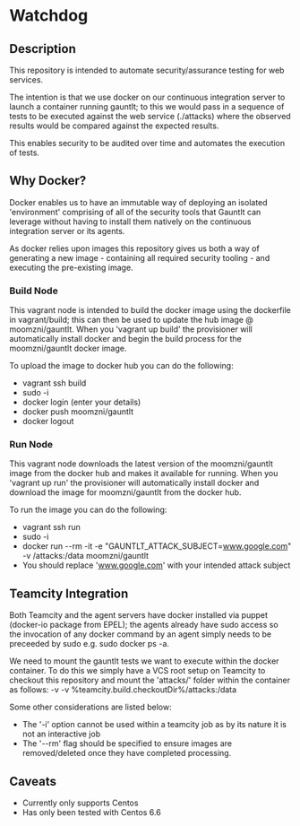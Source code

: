 # Watchdog

## Description
This repository is intended to automate security/assurance testing for web services.

The intention is that we use docker on our continuous integration server to launch a container running gauntlt; to this we would pass in a sequence of tests to be executed against the web service (./attacks) where the observed results would be compared against the expected results.

This enables security to be audited over time and automates the execution of tests.

## Why Docker?
Docker enables us to have an immutable way of deploying an isolated 'environment' comprising of all of the security tools that Gauntlt can leverage without having to install them natively on the continuous integration server or its agents.

As docker relies upon images this repository gives us both a way of generating a new image - containing all required security tooling - and executing the pre-existing image.

### Build Node
This vagrant node is intended to build the docker image using the dockerfile in vagrant/build; this can then be used to update the hub image @ moomzni/gauntlt.  When you 'vagrant up build' the provisioner will automatically install docker and begin the build process for the moomzni/gauntlt docker image.

To upload the image to docker hub you can do the following:

 - vagrant ssh build
 - sudo -i
 - docker login (enter your details)
 - docker push moomzni/gauntlt
 - docker logout

### Run Node
This vagrant node downloads the latest version of the moomzni/gauntlt image from the docker hub and makes it available for running. When you 'vagrant up run' the provisioner will automatically install docker and download the image for moomzni/gauntlt from the docker hub.

To run the image you can do the following:

 - vagrant ssh run
 - sudo -i
 - docker run --rm -it -e "GAUNTLT_ATTACK_SUBJECT=www.google.com" -v /attacks:/data moomzni/gauntlt
  - You should replace 'www.google.com' with your intended attack subject

## Teamcity Integration
Both Teamcity and the agent servers have docker installed via puppet (docker-io package from EPEL); the agents already have sudo access so the invocation of any docker command by an agent simply needs to be preceeded by sudo e.g. sudo docker ps -a.

We need to mount the gauntlt tests we want to execute within the docker container.  To do this we simply have a VCS root setup on Teamcity to checkout this repository and mount the 'attacks/' folder within the container as follows: -v -v %teamcity.build.checkoutDir%/attacks:/data

Some other considerations are listed below:

 - The '-i' option cannot be used within a teamcity job as by its nature it is not an interactive job
 - The '--rm' flag should be specified to ensure images are removed/deleted once they have completed processing.


## Caveats

 - Currently only supports Centos
 - Has only been tested with Centos 6.6
